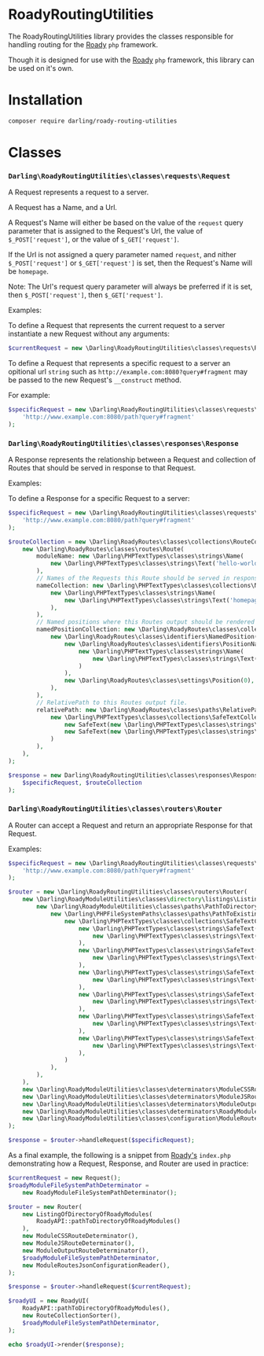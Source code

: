 # RoadyRoutingUtilities

The RoadyRoutingUtilities library provides the classes responsible
for handling routing for the [Roady](https://github.com/sevidmusic/roady)
`php` framework.

Though it is designed for use with the [Roady](https://github.com/sevidmusic/roady)
`php` framework, this library can be used on it's own.


# Installation

```sh
composer require darling/roady-routing-utilities
```

# Classes

### `Darling\RoadyRoutingUtilities\classes\requests\Request`

A Request represents a request to a server.

A Request has a Name, and a Url.

A Request's Name will either be based on the value of the `request`
query parameter that is assigned to the Request's Url, the value
of `$_POST['request']`, or the value of `$_GET['request']`.

If the Url is not assigned a query parameter named `request`, and
nither `$_POST['request']` or `$_GET['request']` is set, then
the Request's Name will be `homepage`.

Note: The Url's request query parameter will always be preferred if
it is set, then `$_POST['request']`, then `$_GET['request']`.

Examples:

To define a Request that represents the current request to a server
instantiate a new Request without any arguments:

```php
$currentRequest = new \Darling\RoadyRoutingUtilities\classes\requests\Request();
```

To define a Request that represents a specific request to a server an
opitional url `string` such as `http://example.com:8080?query#fragment`
may be passed to the new Request's `__construct` method.

For example:

```php
$specificRequest = new \Darling\RoadyRoutingUtilities\classes\requests\Request(
    'http://www.example.com:8080/path?query#fragment'
);
```

### `Darling\RoadyRoutingUtilities\classes\responses\Response`

A Response represents the relationship between a Request and collection
of Routes that should be served in response to that Request.

Examples:

To define a Response for a specific Request to a server:

```php
$specificRequest = new \Darling\RoadyRoutingUtilities\classes\requests\Request(
    'http://www.example.com:8080/path?query#fragment'
);

$routeCollection = new \Darling\RoadyRoutes\classes\collections\RouteCollection(
    new \Darling\RoadyRoutes\classes\routes\Route(
        moduleName: new \Darling\PHPTextTypes\classes\strings\Name(
            new \Darling\PHPTextTypes\classes\strings\Text('hello-world'),
        ),
        // Names of the Requests this Route should be served in response to.
        nameCollection: new \Darling\PHPTextTypes\classes\collections\NameCollection(
            new \Darling\PHPTextTypes\classes\strings\Name(
                new \Darling\PHPTextTypes\classes\strings\Text('homepage'),
            ),
        ),
        // Named positions where this Routes output should be rendered by Roady's UI.
        namedPositionCollection: new \Darling\RoadyRoutes\classes\collections\NamedPositionCollection(
            new \Darling\RoadyRoutes\classes\identifiers\NamedPosition(
                new \Darling\RoadyRoutes\classes\identifiers\PositionName(
                    new \Darling\PHPTextTypes\classes\strings\Name(
                        new \Darling\PHPTextTypes\classes\strings\Text('TargetPositionName'),
                    )
                ),
                new \Darling\RoadyRoutes\classes\settings\Position(0),
            ),
        ),
        // RelativePath to this Routes output file.
        relativePath: new \Darling\RoadyRoutes\classes\paths\RelativePath(
            new \Darling\PHPTextTypes\classes\collections\SafeTextCollection(
                new SafeText(new \Darling\PHPTextTypes\classes\strings\Text('output')),
                new SafeText(new \Darling\PHPTextTypes\classes\strings\Text('homepage.html')),
            )
        ),
    ),
);

$response = new Darling\RoadyRoutingUtilities\classes\responses\Response(
    $specificRequest, $routeCollection
);
```

### `Darling\RoadyRoutingUtilities\classes\routers\Router`

A Router can accept a Request and return an appropriate Response for
that Request.

Examples:

```php
$specificRequest = new \Darling\RoadyRoutingUtilities\classes\requests\Request(
    'http://www.example.com:8080/path?query#fragment'
);

$router = new \Darling\RoadyRoutingUtilities\classes\routers\Router(
    new \Darling\RoadyModuleUtilities\classes\directory\listings\ListingOfDirectoryOfRoadyModules(
        new \Darling\RoadyModuleUtilities\classes\paths\PathToDirectoryOfRoadyModules(
            new \Darling\PHPFileSystemPaths\classes\paths\PathToExistingDirectory(
                new \Darling\PHPTextTypes\classes\collections\SafeTextCollection(
                    new \Darling\PHPTextTypes\classes\strings\SafeText(
                        new \Darling\PHPTextTypes\classes\strings\Text('path'),
                    ),
                    new \Darling\PHPTextTypes\classes\strings\SafeText(
                        new \Darling\PHPTextTypes\classes\strings\Text('to'),
                    ),
                    new \Darling\PHPTextTypes\classes\strings\SafeText(
                        new \Darling\PHPTextTypes\classes\strings\Text('directory'),
                    ),
                    new \Darling\PHPTextTypes\classes\strings\SafeText(
                        new \Darling\PHPTextTypes\classes\strings\Text('of'),
                    ),
                    new \Darling\PHPTextTypes\classes\strings\SafeText(
                        new \Darling\PHPTextTypes\classes\strings\Text('roady'),
                    ),
                    new \Darling\PHPTextTypes\classes\strings\SafeText(
                        new \Darling\PHPTextTypes\classes\strings\Text('modules'),
                    ),
                )
            ),
        ),
    ),
    new \Darling\RoadyModuleUtilities\classes\determinators\ModuleCSSRouteDeterminator(),
    new \Darling\RoadyModuleUtilities\classes\determinators\ModuleJSRouteDeterminator(),
    new \Darling\RoadyModuleUtilities\classes\determinators\ModuleOutputRouteDeterminator(),
    new \Darling\RoadyModuleUtilities\classes\determinators\RoadyModuleFileSystemPathDeterminator(),
    new \Darling\RoadyModuleUtilities\classes\configuration\ModuleRoutesJsonConfigurationReader(),
);

$response = $router->handleRequest($specificRequest);
```

As a final example, the following is a snippet from [Roady's](https://github.com/sevidmusic/roady)
`index.php` demonstrating how a Request, Response, and
Router are used in practice:

```php
$currentRequest = new Request();
$roadyModuleFileSystemPathDeterminator =
    new RoadyModuleFileSystemPathDeterminator();

$router = new Router(
    new ListingOfDirectoryOfRoadyModules(
        RoadyAPI::pathToDirectoryOfRoadyModules()
    ),
    new ModuleCSSRouteDeterminator(),
    new ModuleJSRouteDeterminator(),
    new ModuleOutputRouteDeterminator(),
    $roadyModuleFileSystemPathDeterminator,
    new ModuleRoutesJsonConfigurationReader(),
);

$response = $router->handleRequest($currentRequest);

$roadyUI = new RoadyUI(
    RoadyAPI::pathToDirectoryOfRoadyModules(),
    new RouteCollectionSorter(),
    $roadyModuleFileSystemPathDeterminator,
);

echo $roadyUI->render($response);

```

